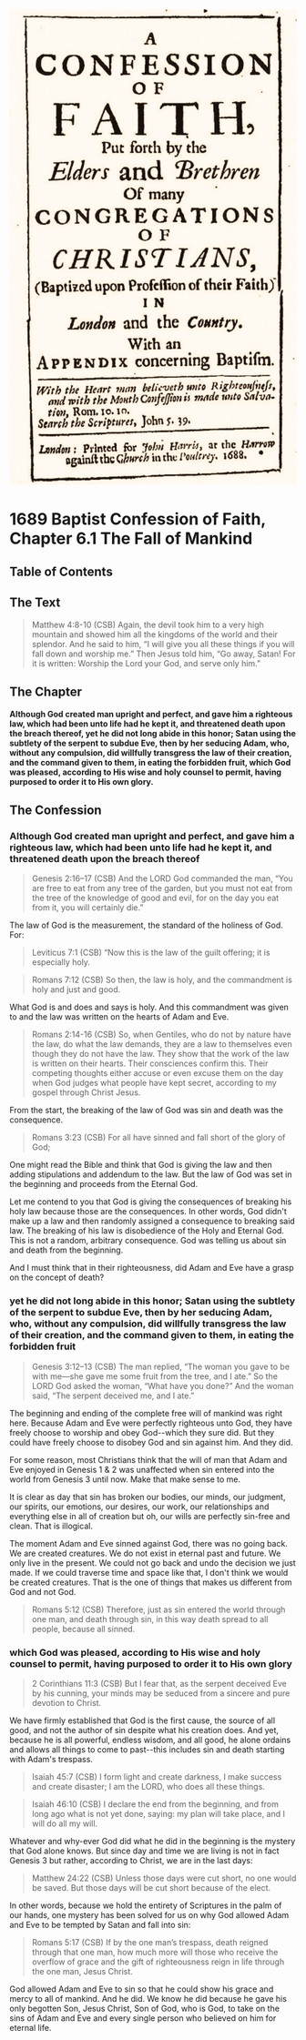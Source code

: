 <img class="intro-right" src="art-1689.png">

# 1689 Baptist Confession of Faith, Chapter 6.1 The Fall of Mankind

## Table of Contents

<!-- toc -->

## The Text

>Matthew 4:8-10 (CSB) Again, the devil took him to a very high mountain and showed him all the kingdoms of the world and their splendor. And he said to him, “I will give you all these things if you will fall down and worship me.” Then Jesus told him, “Go away, Satan! For it is written: Worship the Lord your God, and serve only him.”

## The Chapter

**Although God created man upright and perfect, and gave him a righteous law, which had been unto life had he kept it, and threatened death upon the breach thereof, yet he did not long abide in this honor; Satan using the subtlety of the serpent to subdue Eve, then by her seducing Adam, who, without any compulsion, did willfully transgress the law of their creation, and the command given to them, in eating the forbidden fruit, which God was pleased, according to His wise and holy counsel to permit, having purposed to order it to His own glory.**

## The Confession

### Although God created man upright and perfect, and gave him a righteous law, which had been unto life had he kept it, and threatened death upon the breach thereof

>Genesis 2:16–17 (CSB) And the LORD God commanded the man, “You are free to eat from any tree of the garden, but you must not eat from the tree of the knowledge of good and evil, for on the day you eat from it, you will certainly die.”

The law of God is the measurement, the standard of the holiness of God. For:

>Leviticus 7:1 (CSB) “Now this is the law of the guilt offering; it is especially holy.

>Romans 7:12 (CSB) So then, the law is holy, and the commandment is holy and just and good.

What God is and does and says is holy. And this commandment was given to and the law was written on the hearts of Adam and Eve.

>Romans 2:14-16 (CSB) So, when Gentiles, who do not by nature have the law, do what the law demands, they are a law to themselves even though they do not have the law. They show that the work of the law is written on their hearts. Their consciences confirm this. Their competing thoughts either accuse or even excuse them on the day when God judges what people have kept secret, according to my gospel through Christ Jesus.

From the start, the breaking of the law of God was sin and death was the consequence.

>Romans 3:23 (CSB) For all have sinned and fall short of the glory of God;

One might read the Bible and think that God is giving the law and then adding stipulations and addendum to the law. But the law of God was set in the beginning and proceeds from the Eternal God.

Let me contend to you that God is giving the consequences of breaking his holy law because those are the consequences. In other words, God didn't make up a law and then randomly assigned a consequence to breaking said law. The breaking of his law is disobedience of the Holy and Eternal God. This is not a random, arbitrary consequence. God was telling us about sin and death from the beginning.

And I must think that in their righteousness, did Adam and Eve have a grasp on the concept of death?

### yet he did not long abide in this honor; Satan using the subtlety of the serpent to subdue Eve, then by her seducing Adam, who, without any compulsion, did willfully transgress the law of their creation, and the command given to them, in eating the forbidden fruit

>Genesis 3:12–13 (CSB) The man replied, “The woman you gave to be with me—she gave me some fruit from the tree, and I ate.” So the LORD God asked the woman, “What have you done?” And the woman said, “The serpent deceived me, and I ate.”

The beginning and ending of the complete free will of mankind was right here. Because Adam and Eve were perfectly righteous unto God, they have freely choose to worship and obey God--which they sure did. But they could have freely choose to disobey God and sin against him. And they did.

For some reason, most Christians think that the will of man that Adam and Eve enjoyed in Genesis 1 & 2 was unaffected when sin entered into the world from Genesis 3 until now. Make that make sense to me.

It is clear as day that sin has broken our bodies, our minds, our judgment, our spirits, our emotions, our desires, our work, our relationships and everything else in all of creation but oh, our wills are perfectly sin-free and clean. That is illogical.

The moment Adam and Eve sinned against God, there was no going back. We are created creatures. We do not exist in eternal past and future. We only live in the present. We could not go back and undo the decision we just made. If we could traverse time and space like that, I don't think we would be created creatures. That is the one of things that makes us different from God and not God.

>Romans 5:12 (CSB) Therefore, just as sin entered the world through one man, and death through sin, in this way death spread to all people, because all sinned.

### which God was pleased, according to His wise and holy counsel to permit, having purposed to order it to His own glory

>2 Corinthians 11:3 (CSB) But I fear that, as the serpent deceived Eve by his cunning, your minds may be seduced from a sincere and pure devotion to Christ.

We have firmly established that God is the first cause, the source of all good, and not the author of sin despite what his creation does. And yet, because he is all powerful, endless wisdom, and all good, he alone ordains and allows all things to come to past--this includes sin and death starting with Adam's trespass.

>Isaiah 45:7 (CSB) I form light and create darkness, I make success and create disaster; I am the LORD, who does all these things.

>Isaiah 46:10 (CSB) I declare the end from the beginning, and from long ago what is not yet done, saying: my plan will take place, and I will do all my will.

Whatever and why-ever God did what he did in the beginning is the mystery that God alone knows. But since day and time we are living is not in fact Genesis 3 but rather, according to Christ, we are in the last days:

>Matthew 24:22 (CSB) Unless those days were cut short, no one would be saved. But those days will be cut short because of the elect.

In other words, because we hold the entirety of Scriptures in the palm of our hands, one mystery has been solved for us on why God allowed Adam and Eve to be tempted by Satan and fall into sin:

>Romans 5:17 (CSB) If by the one man’s trespass, death reigned through that one man, how much more will those who receive the overflow of grace and the gift of righteousness reign in life through the one man, Jesus Christ.

God allowed Adam and Eve to sin so that he could show his grace and mercy to all of mankind. And he did. We know he did because he gave his only begotten Son, Jesus Christ, Son of God, who is God, to take on the sins of Adam and Eve and every single person who believed on him for eternal life.
